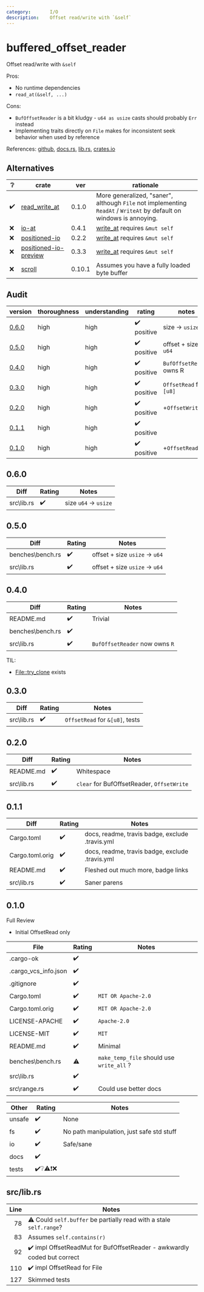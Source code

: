 ```yaml
---
category:       I/O
description:    Offset read/write with `&self`
---
```


# buffered_offset_reader

Offset read/write with `&self`

Pros:
* No runtime dependencies
* `read_at(&self, ...)`

Cons:
* `BufOffsetReader` is a bit kludgy - `u64 as usize` casts should probably `Err` instead
* Implementing traits directly on `File` makes for inconsistent seek behavior when used by reference

References:
[github](https://github.com/sbillig/buffered_offset_reader),
[docs.rs](https://docs.rs/buffered_offset_reader/),
[lib.rs](https://lib.rs/crates/buffered_offset_reader),
[crates.io](https://crates.io/crates/buffered_offset_reader)



## Alternatives

| ❔  | crate                   | ver   | rationale |
|-----| ----------------------- | ----- | --------- |
| ✔️ | [read_write_at]          | 0.1.0 | More generalized, "saner", although `File` not implementing `ReadAt` / `WriteAt` by default on windows is annoying.
| ❌ | [io-at]                  | 0.4.1 | [write_at](https://docs.rs/io-at/0.4.1/io_at/trait.WriteAt.html#tymethod.write_at) requires `&mut self`
| ❌ | [positioned-io]          | 0.2.2 | [write_at](https://docs.rs/positioned-io/0.2.2/positioned_io/trait.WriteAt.html#tymethod.write_at) requires `&mut self`
| ❌ | [positioned-io-preview]  | 0.3.3 | [write_at](https://docs.rs/positioned-io-preview/0.3.3/positioned_io_preview/trait.WriteAt.html#tymethod.write_at) requires `&mut self`
| ❌ | [scroll]                 | 0.10.1 | Assumes you have a fully loaded byte buffer

[buffered_offset_reader]:   https://lib.rs/crates/io-at
[read_write_at]:            https://lib.rs/crates/read_write_at
[io-at]:                    https://lib.rs/crates/io-at
[positioned-io]:            https://lib.rs/crates/positioned-io
[positioned-io-preview]:    https://lib.rs/crates/positioned-io-preview
[scroll]:                   https://lib.rs/crates/scroll



## Audit

| version   | thoroughness | understanding | rating | notes |
| --------- | ------------ | ------------- | ------ | ----- |
| [0.6.0] | high | high | ✔️ positive | size -> `usize`
| [0.5.0] | high | high | ✔️ positive | offset + size -> `u64`
| [0.4.0] | high | high | ✔️ positive | `BufOffsetReader` owns R
| [0.3.0] | high | high | ✔️ positive | `OffsetRead` for `&[u8]`
| [0.2.0] | high | high | ✔️ positive | +`OffsetWrite`
| [0.1.1] | high | high | ✔️ positive | 
| [0.1.0] | high | high | ✔️ positive | +`OffsetRead`

<!--
    thoroughness:   none low medium high
    understanding:  none low medium high
    rating:         ❌ dangerous ⚠️❗️ negative ❔ neutral ✔️ positive ✔️ strong
-->

[0.6.0]: #0.6.0
[0.5.0]: #0.5.0
[0.4.0]: #0.4.0
[0.3.0]: #0.3.0
[0.2.0]: #0.2.0
[0.1.1]: #0.1.1
[0.1.0]: #0.1.0

<h2 name="0.6.0">0.6.0</h2>

| Diff                                                      | Rating | Notes |
| --------------------------------------------------------- | ------ | ----- |
| src\lib<span>.</span>rs                                   | ✔️ | size `u64` -> `usize`

<h2 name="0.5.0">0.5.0</h2>

| Diff                                                      | Rating | Notes |
| --------------------------------------------------------- | ------ | ----- |
| benches\bench<span>.</span>rs                             | ✔️ | offset + size `usize` -> `u64`
| src\lib<span>.</span>rs                                   | ✔️ | offset + size `usize` -> `u64`

<h2 name="0.4.0">0.4.0</h2>

| Diff                                                      | Rating | Notes |
| --------------------------------------------------------- | ------ | ----- |
| README<span>.</span>md                                    | ✔️ | Trivial
| benches\bench<span>.</span>rs                             | ✔️
| src\lib<span>.</span>rs                                   | ✔️ | `BufOffsetReader` now owns `R`

TIL:
* [File::try_clone](https://doc.rust-lang.org/std/fs/struct.File.html#method.try_clone) exists

<h2 name="0.3.0">0.3.0</h2>

| Diff                                                      | Rating | Notes |
| --------------------------------------------------------- | ------ | ----- |
| src\lib<span>.</span>rs                                   | ✔️ | `OffsetRead` for `&[u8]`, tests

<h2 name="0.2.0">0.2.0</h2>

| Diff                                                      | Rating | Notes |
| --------------------------------------------------------- | ------ | ----- |
| README<span>.</span>md                                    | ✔️ | Whitespace
| src\lib<span>.</span>rs                                   | ✔️ | `clear` for BufOffsetReader, `OffsetWrite`

<h2 name="0.1.1">0.1.1</h2>

| Diff                                                      | Rating | Notes |
| --------------------------------------------------------- | ------ | ----- |
| Cargo<span>.</span>toml                                   | ✔️ | docs, readme, travis badge, exclude .travis.yml
| Cargo<span>.</span>toml<span>.</span>orig                 | ✔️ | docs, readme, travis badge, exclude .travis.yml
| README<span>.</span>md                                    | ✔️ | Fleshed out much more, badge links
| src\lib<span>.</span>rs                                   | ✔️ | Saner parens

<h2 name="0.1.0">0.1.0</h2>

Full Review
* Initial OffsetRead only

| File                                                      | Rating | Notes |
| --------------------------------------------------------- | ------ | ----- |
| <span>.</span>cargo-ok                                    | ✔️
| <span>.</span>cargo_vcs_info<span>.</span>json            | ✔️
| <span>.</span>gitignore                                   | ✔️
| Cargo<span>.</span>toml                                   | ✔️ | `MIT OR Apache-2.0`
| Cargo<span>.</span>toml<span>.</span>orig                 | ✔️ | `MIT OR Apache-2.0`
| LICENSE-APACHE                                            | ✔️ | `Apache-2.0`
| LICENSE-MIT                                               | ✔️ | `MIT`
| README<span>.</span>md                                    | ✔️ | Minimal
| benches\bench<span>.</span>rs                             | ⚠️ | `make_temp_file` should use `write_all` ?
| src\lib<span>.</span>rs                                   | ✔️
| src\range<span>.</span>rs                                 | ✔️ | Could use better docs

| Other     | Rating | Notes |
| --------- | ------ | ----- |
| unsafe    | ✔️ | None
| fs        | ✔️ | No path manipulation, just safe std stuff
| io        | ✔️ | Safe/sane
| docs      | ✔️
| tests     | ✔️❔⚠️❗❌

<h2 name="0.1.0/src/lib.rs">src/lib.rs</h2>

| Line  | Notes |
| -----:| ----- |
| 78    | ⚠️ Could `self.buffer` be partially read with a stale `self.range`?
| 83    | Assumes `self.contains(r)`
| 92    | ✔️ impl OffsetReadMut for BufOffsetReader - awkwardly coded but correct
| 110   | ✔️ impl OffsetRead for File
| 127   | Skimmed tests

<!-- Templates

✔️❔⚠️❗️❌

#### :exclamation:  \[1\] Unsound ...
#### \[1\] Note ...
[1]: #exclamation--1-unsound-...
[2]: #1-note-...
[user/repository#1]: https://github.com/user/repository/issues/1
[user/repository#1]: https://github.com/user/repository/pull/1



# DiffVersionTemplate

| diff                  | rating | notes |
| --------------------- | ------ | ----- |
| 

# Full File Version Template

| Line  | Notes |
| -----:| ----- |
| 

-->
